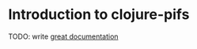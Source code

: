 # Introduction to clojure-pifs

TODO: write [great documentation](http://jacobian.org/writing/great-documentation/what-to-write/)
